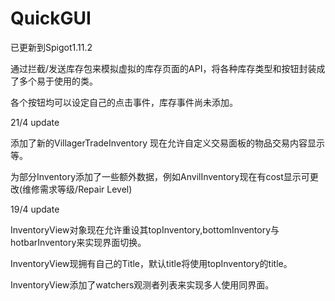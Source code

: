 # QuickGUI
已更新到Spigot1.11.2

通过拦截/发送库存包来模拟虚拟的库存页面的API，将各种库存类型和按钮封装成了多个易于使用的类。

各个按钮均可以设定自己的点击事件，库存事件尚未添加。

21/4 update

添加了新的VillagerTradeInventory 现在允许自定义交易面板的物品交易内容显示等。

为部分Inventory添加了一些额外数据，例如AnvilInventory现在有cost显示可更改(维修需求等级/Repair Level)

19/4 update

InventoryView对象现在允许重设其topInventory,bottomInventory与hotbarInventory来实现界面切换。

InventoryView现拥有自己的Title，默认title将使用topInventory的title。

InventoryView添加了watchers观测者列表来实现多人使用同界面。
